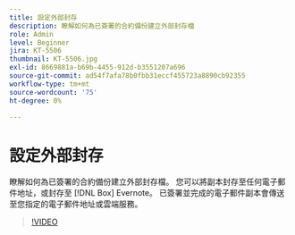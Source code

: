 ```yaml
---
title: 設定外部封存
description: 瞭解如何為已簽署的合約備份建立外部封存檔
role: Admin
level: Beginner
jira: KT-5506
thumbnail: KT-5506.jpg
exl-id: 8669881a-b69b-4455-912d-b3551207a696
source-git-commit: ad54f7afa78b0fbb31eccf455723a8890cb92355
workflow-type: tm+mt
source-wordcount: '75'
ht-degree: 0%

---
```


# 設定外部封存

瞭解如何為已簽署的合約備份建立外部封存檔。 您可以將副本封存至任何電子郵件地址，或封存至 [!DNL Box] Evernote。 已簽署並完成的電子郵件副本會傳送至您指定的電子郵件地址或雲端服務。

>[!VIDEO](https://video.tv.adobe.com/v/3409072?quality=12&learn=on&hidetitle=true)